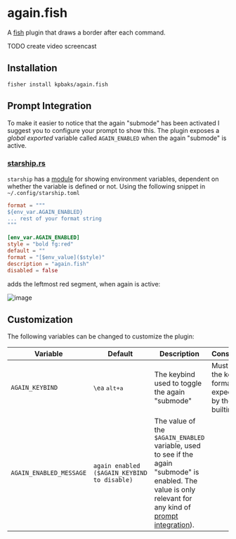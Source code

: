# again.fish

A [fish](https://fishshell.com/) plugin that draws a border after each command.

TODO create video screencast

## Installation
```fish
fisher install kpbaks/again.fish
```

## Prompt Integration

To make it easier to notice that the again "submode" has been activated I suggest you to configure your prompt to show this.
The plugin exposes a *global exported* variable called `AGAIN_ENABLED` when the again "submode" is active.

### [starship.rs](https://starship.rs/)

`starship` has a [module](https://starship.rs/config/#environment-variable) for showing environment variables, dependent on whether
the variable is defined or not. Using the following snippet in `~/.config/starship.toml`

```toml
format = """
${env_var.AGAIN_ENABLED}
... rest of your format string
"""

[env_var.AGAIN_ENABLED]
style = "bold fg:red"
default = ""
format = "[$env_value]($style)"
description = "again.fish"
disabled = false
```

adds the leftmost red segment, when again is active:

![image](https://github.com/kpbaks/again.fish/assets/57013304/d5682ed6-f014-44bc-9801-cd7277e92274)

## Customization

The following variables can be changed to customize the plugin:

| Variable                  | Default   | Description                                                                                                                                 | Constraints                                                                        |
| ------------------------- | --------- | ------------------------------------------------------------------------------------------------------------------------------------------- | ---------------------------------------------------------------------------------- |
| `AGAIN_KEYBIND`            | `\ea` <kbd>alt+a</kbd>       | The keybind used to toggle the again "submode"                                                                                                      | Must match the keybind format expected by the `bind` builtin.                                                            |
| `AGAIN_ENABLED_MESSAGE` |  `again enabled ($AGAIN_KEYBIND to disable) ` | The value of the `$AGAIN_ENABLED` variable, used to see if the again "submode" is enabled. The value is only relevant for any kind of [prompt integration](#prompt-integration)). |  |
